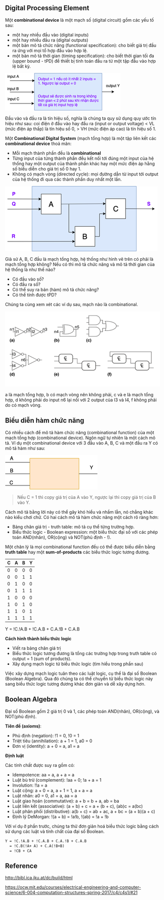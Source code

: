## Digital Processing Element

Một __combinational device__ là một mạch số (digital circuit) gồm các yếu tố sau:

* một hay nhiều đầu vào (digital inputs)
* một hay nhiều đầu ra (digital outputs)
* một bản mô tả chức năng (functional specification): cho biết giá trị đầu ra ứng với mọi tổ hợp đầu vào hợp lệ.
* một bản mô tả thời gian (timing specification): cho biết thời gian tối đa (upper bound - tPD) để thiết bị tính toán đầu ra từ một tập đầu vào hợp lệ bất kỳ.

![combinational device](img/combinational_device.png)

Đầu vào và đầu ra là tín hiệu số, nghĩa là chúng ta quy sử dụng quy ước tín hiệu như sau: coi điện ở đầu vào hay đầu ra (input or output voltage) < VL (mức điện áp thấp) là tín hiệu số 0, > VH (mức điện áp cao) là tín hiệu số 1.

Một __Combinational Digital System__ (mạch tổng hợp) là một tập liên kết các __combinational device__ thoả mãn:

* Mỗi mạch thành phần đều là **combinational**
* Từng input của từng thành phần đều kết nối tới đúng một input của hệ thống hay một output của thành phần khác hay một mức điện áp hằng số biểu diễn cho giá trị số 0 hay 1.
* Không có mạch vòng (directed cycle): mọi đường dẫn từ input tới output của hệ thống đi qua các thành phần duy nhất một lần.

![combinational digital system](img/combinational_digital_system.png)

Giả sử A, B, C đầu là mạch tổng hợp, hệ thống như hình vẽ trên có phải là mạch tổng hợp không? Nếu có thì mô tả chức năng và mô tả thời gian của hệ thống là như thế nào?

* Có đầu vào số?
* Có đầu ra số?
* Có thể suy ra bản (hàm) mô tả chức năng?
* Có thể tính được tPD?

Chúng ta cùng xem xét các ví dụ sau, mạch nào là combinational.

![is it combinational system?](img/combinational_systems.png)

a là mạch tổng hợp, b có mạch vòng nên không phải, c và e là mạch tổng hợp, d không phải do input n6 lại nối với 2 output của I3 và I4, f không phải do có mạch vòng.

## Biểu diễn hàm chức năng

Có nhiều cách để mô tả hàm chức năng (combinational function) của một mạch tổng hợp (combinational device). Ngôn ngữ tự nhiên là một cách mô tả. Ví dụ một combinational device với 3 đầu vào A, B, C và một đầu ra Y có mô tả hàm như sau:

![combinational function](img/combinational_function.png)

>Nếu C = 1 thì copy giá trị của A vào Y, ngược lại thì copy giá trị của B vào Y.

Cách mô tả bằng lời này có thể gây khó hiểu và nhầm lẫn, nó chẳng khác nào kiểu chơi chữ. Có hai cách mô tả hàm chức năng một cách rõ ràng hơn:

* Bảng chân giá trị - truth table: mô tả cụ thể từng trường hợp.
* Biểu thức logic - Boolean expression: một biểu thức đại số với các phép toán AND(nhân), OR(cộng) và NOT(phủ định - !).

Một chân lý là mọi combinational function đều có thể được biểu diễn bằng __truth table__ hay một __sum-of-products__ các biểu thức logic tương đương.

| C  | A  | B  | Y  |
|----|:---|:---|:---|
| 0  | 0  | 0  | 0  |
| 0  | 0  | 1  | 1  |
| 0  | 1  | 0  | 0  |
| 0  | 1  | 1  | 1  |
| 1  | 0  | 0  | 0  |
| 1  | 0  | 1  | 0  |
| 1  | 1  | 0  | 1  |
| 1  | 1  | 1  | 1  |

Y = !C.!A.B + !C.A.B + C.A.!B + C.A.B

**Cách hình thành biểu thức logic**

* Viết ra bảng chân giá trị
* Biểu thức logic tương đương là tổng các trường hợp trong truth table có output = 1 (sum of products).
* Xây dụng mạch logic từ biểu thức logic (tìm hiểu trong phần sau)

Việc xây dựng mạch logic tuân theo các luật logic, cụ thể là đại số Boolean (Boolean Algebra). Qua đó chúng ta có thể chuyển từ biểu thức logic này sang biểu thức logic tương đương khác đơn giản và dễ xây dựng hơn.

## Boolean Algebra

Đại số Boolean gồm 2 giá trị 0 và 1, các phép toán AND(nhân), OR(cộng), và NOT(phủ định). 

**Tiên đề (axioms)**:

* Phủ định (negation): !1 = 0, !0 = 1
* Triệt tiêu (annihilation): a + 1 = 1, a0 = 0
* Đơn vị (identity): a + 0 = a, a1 = a

**Định luật**

Các tính chất được suy ra gồm có:

* Idempotence: aa = a, a + a = a
* Luật bù trừ (complement): !aa = 0; !a + a = 1
* Involution: !!a = a
* Luật cộng: a + 0 = a, a + 1 = 1, a + a = a
* Luật nhân: a0 = 0, a1 = a, aa = a
* Luật giao hoán (commutative): a + b = b + a, ab = ba
* Luật liên kết (associative): (a + b) + c = a + (b + c), (ab)c = a(bc)
* Luật phân phối (distributive): a(b + c) = ab + ac, a + bc = (a + b)(a + c)
* Định lý DeMorgan: !(a + b) = !a!b, !(ab) = !a + !b

Với ví dụ ở phần trước, chúng ta thử đơn giản hoá biểu thức logic bằng cách sử dụng các luật và tính chất của đại số Boolean.

```
Y = !C.!A.B + !C.A.B + C.A.!B + C.A.B
  = !C.B(!A+ A) + C.A(!B+B)
  = !CB + CA
```

## Reference

http://bibl.ica.jku.at/dc/build/html

https://ocw.mit.edu/courses/electrical-engineering-and-computer-science/6-004-computation-structures-spring-2017/c4/c4s1/#21
